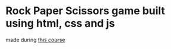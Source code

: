 # Rock Paper Scissors game built using html, css and js
made during [this course](https://piped.video/watch?v=VlPiVmYuoqw&t=28001)
